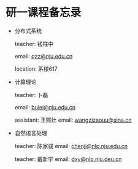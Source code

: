 # 研一课程备忘录

* 分布式系统

  teacher: 钱柱中

  email: qzz@nju.edu.cn

  location: 系楼617



* 计算理论

  teacher: 卜磊

  email: bulei@nju.edu.cn

  assistant: 王熙灶   email: wangzizaouu@sina.cn



* 自然语言处理

  teacher: 陈家骏    email: chenjj@nlp.nju.edu.cn

  teacher: 戴新宇    email: dxy@nlp.nju.deu.cn




   